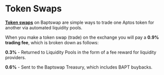 # Token Swaps

[**Token swaps**](https://baptswap.com/swap) on Baptswap are simple ways to trade one Aptos token for another via automated liquidity pools.

When you make a token swap (trade) on the exchange you will pay a **0.9% trading fee**, which is broken down as follows:

**0.3%** - Returned to Liquidity Pools in the form of a fee reward for liquidity providers.

**0.6%** - Sent to the Baptswap Treasury, which includes BAPT buybacks.
